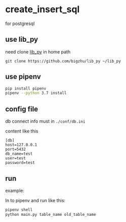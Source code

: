 # create_insert_sql
for postgresql

## use lib_py
need clone [lib_py](https://github.com/bigzhu/lib_py) in home path

```
git clone https://github.com/bigzhu/lib_py ~/lib_py
```

##  use pipenv
```bash
pip install pipenv
pipenv --python 3.7 install
```

## config file
db connect info must in `./conf/db.ini`

content like this
```
[db]
host=127.0.0.1
port=5432
db_name=test
user=test
password=test
```

## run
example: 

In to pipenv and  run like this:
```bash
pipenv shell
python main.py table_name old_table_name
```

